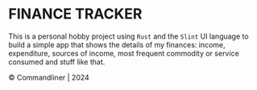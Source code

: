# FINANCE TRACKER
This is a personal hobby project using `Rust` and the `Slint` UI language to build a simple app that shows the details of my finances:
income, expenditure, sources of income, most frequent commodity or service consumed and stuff like that.

<footer>&copy; Commandliner | 2024</footer>
